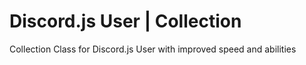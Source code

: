 # Discord.js User | Collection

Collection Class for Discord.js User with improved speed and abilities